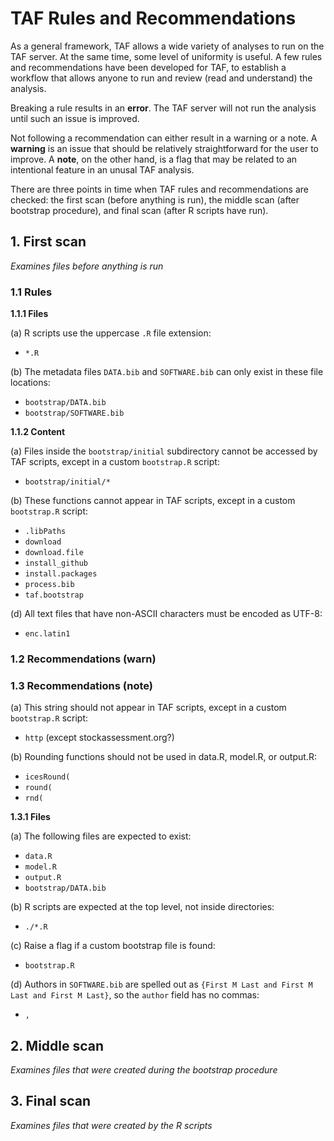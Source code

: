 # TAF Rules and Recommendations

As a general framework, TAF allows a wide variety of analyses to run on the TAF
server. At the same time, some level of uniformity is useful. A few rules and
recommendations have been developed for TAF, to establish a workflow that allows
anyone to run and review (read and understand) the analysis.

Breaking a rule results in an **error**. The TAF server will not run the
analysis until such an issue is improved.

Not following a recommendation can either result in a warning or a note. A
**warning** is an issue that should be relatively straightforward for the user
to improve. A **note**, on the other hand, is a flag that may be related to an
intentional feature in an unusal TAF analysis.

There are three points in time when TAF rules and recommendations are checked:
the first scan (before anything is run), the middle scan (after bootstrap
procedure), and final scan (after R scripts have run).

## 1. First scan

*Examines files before anything is run*

### 1.1 Rules

**1.1.1 Files**

(a) R scripts use the uppercase `.R` file extension:

- `*.R`

(b) The metadata files `DATA.bib` and `SOFTWARE.bib` can only exist in these
    file locations:

- `bootstrap/DATA.bib`
- `bootstrap/SOFTWARE.bib`

**1.1.2 Content**

(a) Files inside the `bootstrap/initial` subdirectory cannot be accessed by TAF
    scripts, except in a custom `bootstrap.R` script:

- `bootstrap/initial/*`

(b) These functions cannot appear in TAF scripts, except in a custom
    `bootstrap.R` script:

- `.libPaths`
- `download`
- `download.file`
- `install_github`
- `install.packages`
- `process.bib`
- `taf.bootstrap`

(d) All text files that have non-ASCII characters must be encoded as UTF-8:

- `enc.latin1`

### 1.2 Recommendations (warn)

### 1.3 Recommendations (note)

(a) This string should not appear in TAF scripts, except in a custom
    `bootstrap.R` script:

- `http` (except stockassessment.org?)

(b) Rounding functions should not be used in data.R, model.R, or output.R:

- `icesRound(`
- `round(`
- `rnd(`

**1.3.1 Files**

(a) The following files are expected to exist:

- `data.R`
- `model.R`
- `output.R`
- `bootstrap/DATA.bib`

(b) R scripts are expected at the top level, not inside directories:

- `./*.R`

(c) Raise a flag if a custom bootstrap file is found:

- `bootstrap.R`

(d) Authors in `SOFTWARE.bib` are spelled out as
   `{First M Last and First M Last and First M Last}`, so the `author` field has
   no commas:

- `,`

## 2. Middle scan

*Examines files that were created during the bootstrap procedure*

## 3. Final scan

*Examines files that were created by the R scripts*
